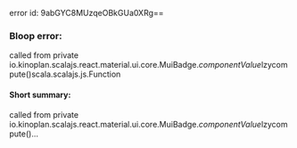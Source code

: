 error id: 9abGYC8MUzqeOBkGUa0XRg==
### Bloop error:

called from private io.kinoplan.scalajs.react.material.ui.core.MuiBadge$.componentValue$lzycompute()scala.scalajs.js.Function
#### Short summary: 

called from private io.kinoplan.scalajs.react.material.ui.core.MuiBadge$.componentValue$lzycompute()...